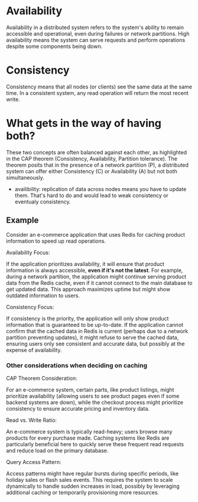 # Availability
Availability in a distributed system refers to the system's ability to remain accessible and operational, even during failures or network partitions. High availability means the system can serve requests and perform operations despite some components being down.


# Consistency
Consistency means that all nodes (or clients) see the same data at the same time. In a consistent system, any read operation will return the most recent write.

# What gets in the way of having both?

These two concepts are often balanced against each other, as highlighted in the CAP theorem (Consistency, Availability, Partition tolerance). The theorem posits that in the presence of a network partition (P), a distributed system can offer either Consistency (C) or Availability (A) but not both simultaneously.


- availibility: replication of data across nodes means you have to update them. That's hard to do and would lead to weak consistency or eventualy consistency.


## Example

Consider an e-commerce application that uses Redis for caching product information to speed up read operations.

Availability Focus:

If the application prioritizes availability, it will ensure that product information is always accessible, **even if it's not the latest**. For example, during a network partition, the application might continue serving product data from the Redis cache, even if it cannot connect to the main database to get updated data. This approach maximizes uptime but might show outdated information to users.

Consistency Focus:

If consistency is the priority, the application will only show product information that is guaranteed to be up-to-date. If the application cannot confirm that the cached data in Redis is current (perhaps due to a network partition preventing updates), it might refuse to serve the cached data, ensuring users only see consistent and accurate data, but possibly at the expense of availability.

### Other considerations when deciding on caching
CAP Theorem Consideration:

For an e-commerce system, certain parts, like product listings, might prioritize availability (allowing users to see product pages even if some backend systems are down), while the checkout process might prioritize consistency to ensure accurate pricing and inventory data.

Read vs. Write Ratio:

An e-commerce system is typically read-heavy; users browse many products for every purchase made. Caching systems like Redis are particularly beneficial here to quickly serve these frequent read requests and reduce load on the primary database.

Query Access Pattern:

Access patterns might have regular bursts during specific periods, like holiday sales or flash sales events. This requires the system to scale dynamically to handle sudden increases in load, possibly by leveraging additional caching or temporarily provisioning more resources.

